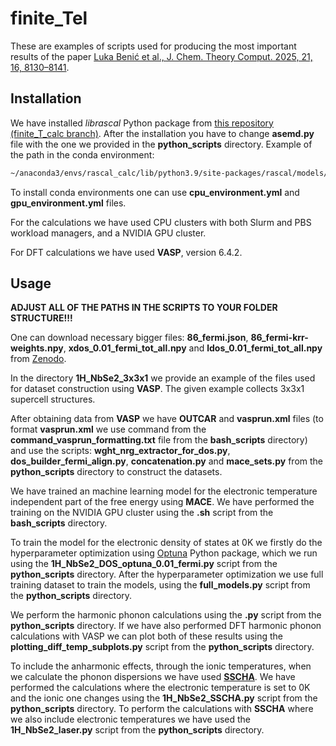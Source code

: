 # finite_Tel
These are examples of scripts used for producing the most important results of the paper [Luka Benić et al.,  J. Chem. Theory Comput. 2025, 21, 16, 8130–8141](https://pubs.acs.org/doi/full/10.1021/acs.jctc.5c00959).


## Installation

We have installed *librascal* Python package from [this repository (finite_T_calc branch)](https://github.com/cbenmahm/librascal.git). After the installation you have to change **asemd.py** file with the one we provided in the **python_scripts** directory. Example of the path in the conda environment:

```bash
~/anaconda3/envs/rascal_calc/lib/python3.9/site-packages/rascal/models/asemd.py
```

To install conda environments one can use **cpu_environment.yml** and **gpu_environment.yml** files.<br>

For the calculations we have used CPU clusters with both Slurm and PBS workload managers, and a NVIDIA GPU cluster.<br>

For DFT calculations we have used **VASP**, version 6.4.2.


## Usage

**ADJUST ALL OF THE PATHS IN THE SCRIPTS TO YOUR FOLDER STRUCTURE!!!**

One can download necessary bigger files: **86_fermi.json**, **86_fermi-krr-weights.npy**, **xdos_0.01_fermi_tot_all.npy** and **ldos_0.01_fermi_tot_all.npy** from [Zenodo](https://zenodo.org/records/15125087).<br>

In the directory **1H_NbSe2_3x3x1** we provide an example of the files used for dataset construction using **VASP**. The given example collects 3x3x1 supercell structures.<br>

After obtaining data from **VASP** we have **OUTCAR** and **vasprun.xml** files (to format **vasprun.xml** we use command from the **command_vasprun_formatting.txt** file from the **bash_scripts** directory) and use the scripts: **wght_nrg_extractor_for_dos.py**, **dos_builder_fermi_align.py**, **concatenation.py** and **mace_sets.py** from the **python_scripts** directory to construct the datasets.<br>

We have trained an machine learning model for the electronic temperature independent part of the free energy using **MACE**. We have performed the training on the NVIDIA GPU cluster using the **.sh** script from the **bash_scripts** directory.<br>

To train the model for the electronic density of states at 0K we firstly do the hyperparameter optimization using [Optuna](https://optuna.org/) Python package, which we run using the **1H_NbSe2_DOS_optuna_0.01_fermi.py** script from the **python_scripts** directory. After the hyperparameter optimization we use full training dataset to train the models, using the **full_models.py** script from the **python_scripts** directory.<br>

We perform the harmonic phonon calculations using the **.py** script from the **python_scripts** directory. If we have also performed DFT harmonic phonon calculations with VASP we can plot both of these results using the **plotting_diff_temp_subplots.py** script from the **python_scripts** directory.<br>

To include the anharmonic effects, through the ionic temperatures, when we calculate the phonon dispersions we have used [**SSCHA**](https://sscha.eu/). We have performed the calculations where the electronic temperature is set to 0K and the ionic one changes using the **1H_NbSe2_SSCHA.py** script from the **python_scripts** directory. To perform the calculations with **SSCHA** where we also include electronic temperatures we have used the **1H_NbSe2_laser.py** script from the **python_scripts** directory.
